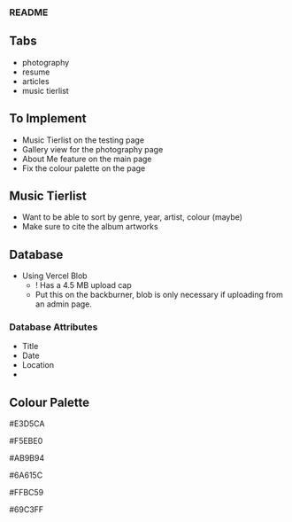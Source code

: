 ### README

## Tabs
- photography
- resume
- articles
- music tierlist

## To Implement
- Music Tierlist on the testing page
- Gallery view for the photography page
- About Me feature on the main page
- Fix the colour palette on the page

## Music Tierlist
- Want to be able to sort by genre, year, artist, colour (maybe)
- Make sure to cite the album artworks


## Database
- Using Vercel Blob
    - ! Has a 4.5 MB upload cap
    - Put this on the backburner, blob is only necessary if uploading from an admin page.


### Database Attributes
- Title
- Date
- Location
- 

## Colour Palette

#E3D5CA

#F5EBE0

#AB9B94

#6A615C

#FFBC59

#69C3FF
